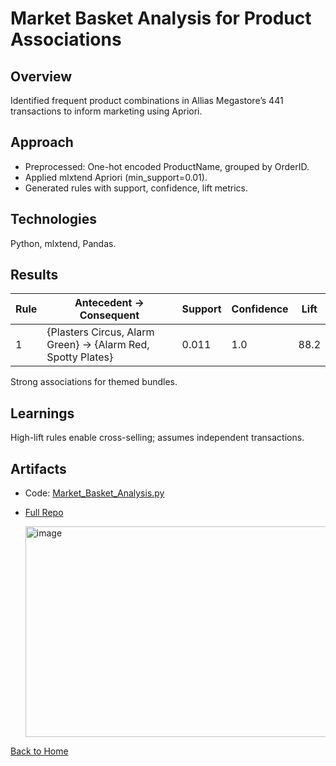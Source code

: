 # Market Basket Analysis for Product Associations

## Overview
Identified frequent product combinations in Allias Megastore’s 441 transactions to inform marketing using Apriori.

## Approach
- Preprocessed: One-hot encoded ProductName, grouped by OrderID.
- Applied mlxtend Apriori (min_support=0.01).
- Generated rules with support, confidence, lift metrics.

## Technologies
Python, mlxtend, Pandas.

## Results
| Rule | Antecedent → Consequent | Support | Confidence | Lift |
|------|------------------------|---------|------------|------|
| 1 | {Plasters Circus, Alarm Green} → {Alarm Red, Spotty Plates} | 0.011 | 1.0 | 88.2 |

Strong associations for themed bundles.

## Learnings
High-lift rules enable cross-selling; assumes independent transactions.

## Artifacts
- Code: [Market_Basket_Analysis.py](../Market_Basket_Analysis/market_basket_analysis.py)
- [Full Repo](../Market_Basket_Analysis)

  <img width="1127" height="337" alt="image" src="https://github.com/user-attachments/assets/7ce77af6-5eea-40e5-a47c-7589793aca45" />

[Back to Home](/)
